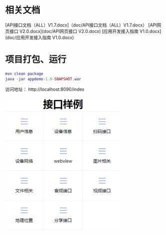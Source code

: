 # 相关文档
[API接口文档（ALL）V1.7.docx]（doc/API接口文档（ALL）V1.7.docx）
[API网页接口 V2.0.docx](doc/API网页接口 V2.0.docx)
[应用开发接入指南 V1.0.docx](doc/应用开发接入指南 V1.0.docx)

# 项目打包、运行
``` lua
mvn clean package
java -jar appdemo-1.0-SNAPSHOT.war
```

访问地址：
http://localhost:8090/index

![项目首页](doc/images/index.png)
